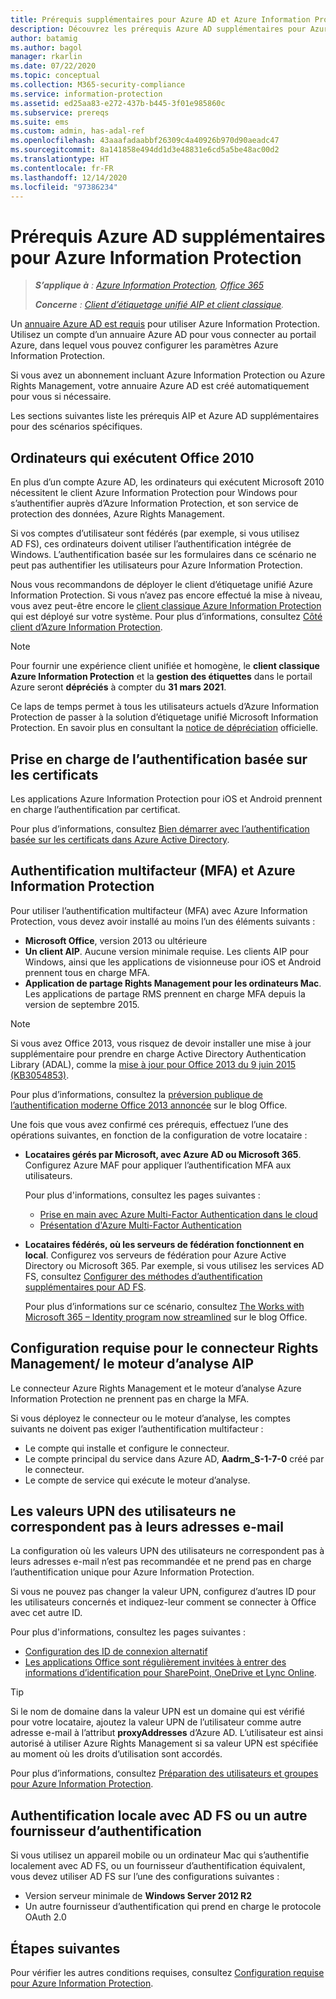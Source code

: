 ```yaml
---
title: Prérequis supplémentaires pour Azure AD et Azure Information Protection
description: Découvrez les prérequis Azure AD supplémentaires pour Azure Information Protection dans des scénarios spécifiques, comme l’authentification multifacteur ou basée sur les certificats, ou encore les ordinateurs utilisant Office 2010 et plus encore.
author: batamig
ms.author: bagol
manager: rkarlin
ms.date: 07/22/2020
ms.topic: conceptual
ms.collection: M365-security-compliance
ms.service: information-protection
ms.assetid: ed25aa83-e272-437b-b445-3f01e985860c
ms.subservice: prereqs
ms.suite: ems
ms.custom: admin, has-adal-ref
ms.openlocfilehash: 43aaafadaabbf26309c4a40926b970d90aeadc47
ms.sourcegitcommit: 8a141858e494dd1d3e48831e6cd5a5be48ac00d2
ms.translationtype: HT
ms.contentlocale: fr-FR
ms.lasthandoff: 12/14/2020
ms.locfileid: "97386234"
---
```

# <a name="additional-azure-ad-requirements-for-azure-information-protection"></a>Prérequis Azure AD supplémentaires pour Azure Information Protection

>***S’applique à** : [Azure Information Protection](https://azure.microsoft.com/pricing/details/information-protection), [Office 365](https://download.microsoft.com/download/E/C/F/ECF42E71-4EC0-48FF-AA00-577AC14D5B5C/Azure_Information_Protection_licensing_datasheet_EN-US.pdf)*
>
>***Concerne** : [Client d’étiquetage unifié AIP et client classique](faqs.md#whats-the-difference-between-the-azure-information-protection-classic-and-unified-labeling-clients).*

Un [annuaire Azure AD est requis](requirements.md#azure-active-directory) pour utiliser Azure Information Protection. Utilisez un compte d’un annuaire Azure AD pour vous connecter au portail Azure, dans lequel vous pouvez configurer les paramètres Azure Information Protection.

Si vous avez un abonnement incluant Azure Information Protection ou Azure Rights Management, votre annuaire Azure AD est créé automatiquement pour vous si nécessaire.

Les sections suivantes liste les prérequis AIP et Azure AD supplémentaires pour des scénarios spécifiques. 

## <a name="computers-running-office-2010"></a>Ordinateurs qui exécutent Office 2010

En plus d’un compte Azure AD, les ordinateurs qui exécutent Microsoft 2010 nécessitent le client Azure Information Protection pour Windows pour s’authentifier auprès d’Azure Information Protection, et son service de protection des données, Azure Rights Management. 

Si vos comptes d’utilisateur sont fédérés (par exemple, si vous utilisez AD FS), ces ordinateurs doivent utiliser l’authentification intégrée de Windows. L’authentification basée sur les formulaires dans ce scénario ne peut pas authentifier les utilisateurs pour Azure Information Protection.

Nous vous recommandons de déployer le client d’étiquetage unifié Azure Information Protection. Si vous n’avez pas encore effectué la mise à niveau, vous avez peut-être encore le [client classique Azure Information Protection ](./rms-client/aip-client.md) qui est déployé sur votre système. Pour plus d’informations, consultez [Côté client d’Azure Information Protection](rms-client/use-client.md).

> [!NOTE]
> Pour fournir une expérience client unifiée et homogène, le **client classique Azure Information Protection** et la **gestion des étiquettes** dans le portail Azure seront **dépréciés** à compter du **31 mars 2021**. 
>
> Ce laps de temps permet à tous les utilisateurs actuels d’Azure Information Protection de passer à la solution d’étiquetage unifié Microsoft Information Protection. En savoir plus en consultant la [notice de dépréciation](https://aka.ms/aipclassicsunset) officielle.

## <a name="support-for-certificate-based-authentication-cba"></a>Prise en charge de l’authentification basée sur les certificats

Les applications Azure Information Protection pour iOS et Android prennent en charge l’authentification par certificat. 

Pour plus d’informations, consultez [Bien démarrer avec l’authentification basée sur les certificats dans Azure Active Directory](/azure/active-directory/active-directory-certificate-based-authentication-get-started).

## <a name="multi-factor-authentication-mfa-and-azure-information-protection"></a>Authentification multifacteur (MFA) et Azure Information Protection

Pour utiliser l’authentification multifacteur (MFA) avec Azure Information Protection, vous devez avoir installé au moins l’un des éléments suivants :

- **Microsoft Office**, version 2013 ou ultérieure
- **Un client AIP**. Aucune version minimale requise. Les clients AIP pour Windows, ainsi que les applications de visionneuse pour iOS et Android prennent tous en charge MFA.
- **Application de partage Rights Management pour les ordinateurs Mac**. Les applications de partage RMS prennent en charge MFA depuis la version de septembre 2015.

> [!NOTE]
> Si vous avez Office 2013, vous risquez de devoir installer une mise à jour supplémentaire pour prendre en charge Active Directory Authentication Library (ADAL), comme la [mise à jour pour Office 2013 du 9 juin 2015 (KB3054853)](https://support.microsoft.com/kb/3054853). 
>
> Pour plus d’informations, consultez la [préversion publique de l’authentification moderne Office 2013 annoncée](https://blogs.office.com/2015/03/23/office-2013-modern-authentication-public-preview-announced/) sur le blog Office.       

Une fois que vous avez confirmé ces prérequis, effectuez l’une des opérations suivantes, en fonction de la configuration de votre locataire :

- **Locataires gérés par Microsoft, avec Azure AD ou Microsoft 365**. Configurez Azure MAF pour appliquer l’authentification MFA aux utilisateurs. 

    Pour plus d'informations, consultez les pages suivantes : 
    - [Prise en main avec Azure Multi-Factor Authentication dans le cloud](/multi-factor-authentication/multi-factor-authentication-get-started-cloud)
    - [Présentation d'Azure Multi-Factor Authentication](/multi-factor-authentication/multi-factor-authentication)

- **Locataires fédérés, où les serveurs de fédération fonctionnent en local**. Configurez vos serveurs de fédération pour Azure Active Directory ou Microsoft 365. Par exemple, si vous utilisez les services AD FS, consultez [Configurer des méthodes d’authentification supplémentaires pour AD FS](/windows-server/identity/ad-fs/operations/configure-additional-authentication-methods-for-ad-fs). 

    Pour plus d’informations sur ce scénario, consultez [The Works with Microsoft 365 – Identity program now streamlined](https://blogs.office.com/2014/01/30/the-works-with-office-365-identity-program-now-streamlined/) sur le blog Office. 

## <a name="rights-management-connector--aip-scanner-requirements"></a>Configuration requise pour le connecteur Rights Management/ le moteur d’analyse AIP

Le connecteur Azure Rights Management et le moteur d’analyse Azure Information Protection ne prennent pas en charge la MFA. 

Si vous déployez le connecteur ou le moteur d’analyse, les comptes suivants ne doivent pas exiger l’authentification multifacteur :

- Le compte qui installe et configure le connecteur.
- Le compte principal du service dans Azure AD, **Aadrm_S-1-7-0** créé par le connecteur.
- Le compte de service qui exécute le moteur d’analyse.

## <a name="user-upn-values-dont-match-their-email-addresses"></a>Les valeurs UPN des utilisateurs ne correspondent pas à leurs adresses e-mail

La configuration où les valeurs UPN des utilisateurs ne correspondent pas à leurs adresses e-mail n’est pas recommandée et ne prend pas en charge l’authentification unique pour Azure Information Protection.

Si vous ne pouvez pas changer la valeur UPN, configurez d’autres ID pour les utilisateurs concernés et indiquez-leur comment se connecter à Office avec cet autre ID. 

Pour plus d'informations, consultez les pages suivantes :

- [Configuration des ID de connexion alternatif](/windows-server/identity/ad-fs/operations/configuring-alternate-login-id)
- [Les applications Office sont régulièrement invitées à entrer des informations d’identification pour SharePoint, OneDrive et Lync Online](https://support.microsoft.com/help/2913639/office-applications-periodically-prompt-for-credentials-to-sharepoint-online,-onedrive,-and-lync-online).

> [!TIP]
> Si le nom de domaine dans la valeur UPN est un domaine qui est vérifié pour votre locataire, ajoutez la valeur UPN de l’utilisateur comme autre adresse e-mail à l’attribut **proxyAddresses** d’Azure AD. L’utilisateur est ainsi autorisé à utiliser Azure Rights Management si sa valeur UPN est spécifiée au moment où les droits d’utilisation sont accordés. 

Pour plus d’informations, consultez [Préparation des utilisateurs et groupes pour Azure Information Protection](prepare.md).

## <a name="authenticating-on-premises-using-ad-fs-or-another-authentication-provider"></a>Authentification locale avec AD FS ou un autre fournisseur d’authentification

Si vous utilisez un appareil mobile ou un ordinateur Mac qui s’authentifie localement avec AD FS, ou un fournisseur d’authentification équivalent, vous devez utiliser AD FS sur l’une des configurations suivantes :

- Version serveur minimale de **Windows Server 2012 R2**
- Un autre fournisseur d’authentification qui prend en charge le protocole OAuth 2.0

## <a name="next-steps"></a>Étapes suivantes
Pour vérifier les autres conditions requises, consultez [Configuration requise pour Azure Information Protection](requirements.md).
